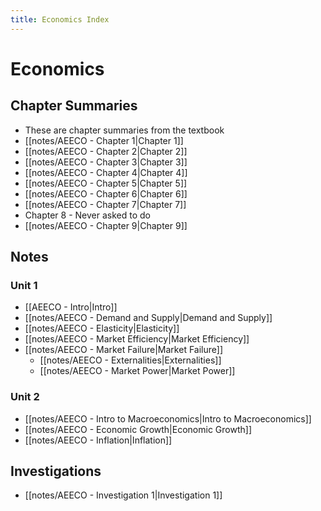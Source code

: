 ```yaml
---
title: Economics Index
---
```


# Economics

## Chapter Summaries
- These are chapter summaries from the textbook
- [[notes/AEECO - Chapter 1|Chapter 1]]
- [[notes/AEECO - Chapter 2|Chapter 2]]
- [[notes/AEECO - Chapter 3|Chapter 3]]
- [[notes/AEECO - Chapter 4|Chapter 4]]
- [[notes/AEECO - Chapter 5|Chapter 5]]
- [[notes/AEECO - Chapter 6|Chapter 6]]
- [[notes/AEECO - Chapter 7|Chapter 7]]
- Chapter 8 - Never asked to do
- [[notes/AEECO - Chapter 9|Chapter 9]] 






## Notes
### Unit 1
- [[AEECO - Intro|Intro]]
- [[notes/AEECO - Demand and Supply|Demand and Supply]]
- [[notes/AEECO - Elasticity|Elasticity]]
- [[notes/AEECO - Market Efficiency|Market Efficiency]]
- [[notes/AEECO - Market Failure|Market Failure]]
	- [[notes/AEECO - Externalities|Externalities]]
	- [[notes/AEECO - Market Power|Market Power]]

### Unit 2
- [[notes/AEECO - Intro to Macroeconomics|Intro to Macroeconomics]]
- [[notes/AEECO - Economic Growth|Economic Growth]]
- [[notes/AEECO - Inflation|Inflation]]


## Investigations
- [[notes/AEECO - Investigation 1|Investigation 1]]



